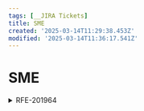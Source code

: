 ```yaml
---
tags: [__JIRA Tickets]
title: SME
created: '2025-03-14T11:29:38.453Z'
modified: '2025-03-14T11:36:17.541Z'
---
```


# SME

<details>
  <summary>RFE-201964</summary>

  ## We need the business decission about:
  - The order/prefence in differents options:
    + Custom configuration
    + New ResourceCenterIntegration Enabled

  - This custom configuration is only at client level or we need this configuration at department, division, location and user level?

  ### If I understand correctly:
  - If the client hasn't custom configuration and hasn't New ResouceCenter enable the value of this link is the old value: **https://www.copyright.com/rightfind-resource-center/solution/rightfind-enterprise/**
  - If the client has Custom configuration the value is custom configuration
  - If the client has New ResouceCenter enable the value is New ResouceCenter address.

</details>
